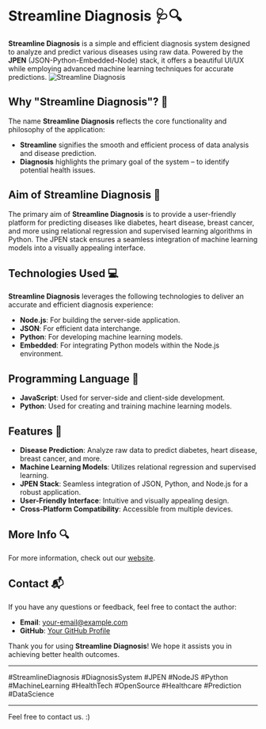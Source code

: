 # Streamline Diagnosis 🩺🔍
**Streamline Diagnosis** is a simple and efficient diagnosis system designed to analyze and predict various diseases using raw data. Powered by the **JPEN** (JSON-Python-Embedded-Node) stack, it offers a beautiful UI/UX while employing advanced machine learning techniques for accurate predictions.
![Streamline Diagnosis](https://kidKrishkode.github.io/Streamline-Diagnosis.github.io/images/logo.png)
## Why "Streamline Diagnosis"? 🌟
The name **Streamline Diagnosis** reflects the core functionality and philosophy of the application:
- **Streamline** signifies the smooth and efficient process of data analysis and disease prediction.
- **Diagnosis** highlights the primary goal of the system – to identify potential health issues.

## Aim of Streamline Diagnosis 🎯
The primary aim of **Streamline Diagnosis** is to provide a user-friendly platform for predicting diseases like diabetes, heart disease, breast cancer, and more using relational regression and supervised learning algorithms in Python. The JPEN stack ensures a seamless integration of machine learning models into a visually appealing interface.

## Technologies Used 💻
**Streamline Diagnosis** leverages the following technologies to deliver an accurate and efficient diagnosis experience:
- **Node.js**: For building the server-side application.
- **JSON**: For efficient data interchange.
- **Python**: For developing machine learning models.
- **Embedded**: For integrating Python models within the Node.js environment.

## Programming Language 📝
- **JavaScript**: Used for server-side and client-side development.
- **Python**: Used for creating and training machine learning models.

## Features 🌟
- **Disease Prediction**: Analyze raw data to predict diabetes, heart disease, breast cancer, and more.
- **Machine Learning Models**: Utilizes relational regression and supervised learning.
- **JPEN Stack**: Seamless integration of JSON, Python, and Node.js for a robust application.
- **User-Friendly Interface**: Intuitive and visually appealing design.
- **Cross-Platform Compatibility**: Accessible from multiple devices.

## More Info 🔍
For more information, check out our [website](https://your-website-link.com).

## Contact 📬
If you have any questions or feedback, feel free to contact the author:
- **Email**: your-email@example.com
- **GitHub**: [Your GitHub Profile](https://github.com/your-profile)

Thank you for using **Streamline Diagnosis**! We hope it assists you in achieving better health outcomes.

---
#StreamlineDiagnosis #DiagnosisSystem #JPEN #NodeJS #Python #MachineLearning #HealthTech #OpenSource #Healthcare #Prediction #DataScience

---

Feel free to contact us. :)
